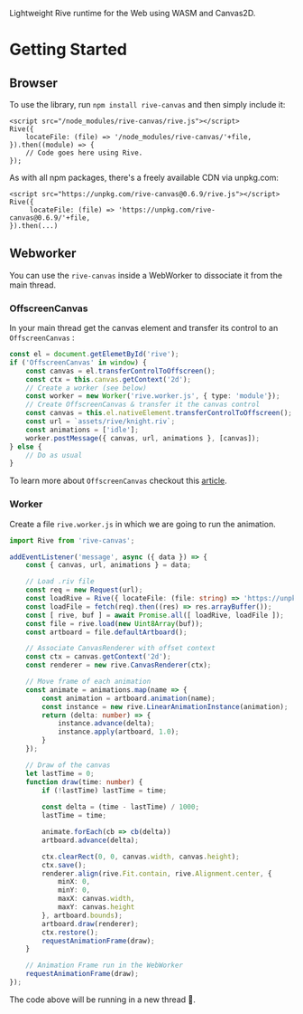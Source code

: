 Lightweight Rive runtime for the Web using WASM and Canvas2D.

# Getting Started

## Browser

To use the library, run `npm install rive-canvas` and then simply include it:

    <script src="/node_modules/rive-canvas/rive.js"></script>
    Rive({
        locateFile: (file) => '/node_modules/rive-canvas/'+file,
    }).then((module) => {
        // Code goes here using Rive.
    });

As with all npm packages, there's a freely available CDN via unpkg.com:

    <script src="https://unpkg.com/rive-canvas@0.6.9/rive.js"></script>
    Rive({
         locateFile: (file) => 'https://unpkg.com/rive-canvas@0.6.9/'+file,
    }).then(...)

## Webworker
You can use the `rive-canvas` inside a WebWorker to dissociate it from the main thread.

### OffscreenCanvas
In your main thread get the canvas element and transfer its control to an `OffscreenCanvas` :
```typescript
const el = document.getElemetById('rive');
if ('OffscreenCanvas' in window) {
    const canvas = el.transferControlToOffscreen();
    const ctx = this.canvas.getContext('2d');
    // Create a worker (see below)
    const worker = new Worker('rive.worker.js', { type: 'module'});
    // Create OffscreenCanvas & transfer it the canvas control
    const canvas = this.el.nativeElement.transferControlToOffscreen();
    const url = `assets/rive/knight.riv`;
    const animations = ['idle'];
    worker.postMessage({ canvas, url, animations }, [canvas]);
} else {
    // Do as usual
}
```

To learn more about `OffscreenCanvas` checkout this [article](https://developers.google.com/web/updates/2018/08/offscreen-canvas).

### Worker
Create a file `rive.worker.js` in which we are going to run the animation.
```typescript
import Rive from 'rive-canvas';

addEventListener('message', async ({ data }) => {
    const { canvas, url, animations } = data;

    // Load .riv file
    const req = new Request(url);
    const loadRive = Rive({ locateFile: (file: string) => 'https://unpkg.com/rive-canvas@latest/' + file, });
    const loadFile = fetch(req).then((res) => res.arrayBuffer());
    const [ rive, buf ] = await Promise.all([ loadRive, loadFile ]);
    const file = rive.load(new Uint8Array(buf));
    const artboard = file.defaultArtboard();

    // Associate CanvasRenderer with offset context
    const ctx = canvas.getContext('2d');
    const renderer = new rive.CanvasRenderer(ctx);

    // Move frame of each animation
    const animate = animations.map(name => {
        const animation = artboard.animation(name);
        const instance = new rive.LinearAnimationInstance(animation);
        return (delta: number) => {
            instance.advance(delta);
            instance.apply(artboard, 1.0);
        }
    });

    // Draw of the canvas
    let lastTime = 0;
    function draw(time: number) {
        if (!lastTime) lastTime = time;
    
        const delta = (time - lastTime) / 1000;
        lastTime = time;

        animate.forEach(cb => cb(delta))
        artboard.advance(delta);

        ctx.clearRect(0, 0, canvas.width, canvas.height);
        ctx.save();
        renderer.align(rive.Fit.contain, rive.Alignment.center, {
            minX: 0,
            minY: 0,
            maxX: canvas.width,
            maxY: canvas.height
        }, artboard.bounds);
        artboard.draw(renderer);
        ctx.restore();
        requestAnimationFrame(draw);
    }

    // Animation Frame run in the WebWorker
    requestAnimationFrame(draw);
});
```

The code above will be running in a new thread 🎉.
